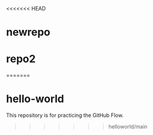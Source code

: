 <<<<<<< HEAD

# newrepo

# repo2

=======
# hello-world
This repository is for practicing the GitHub Flow.
>>>>>>> helloworld/main
